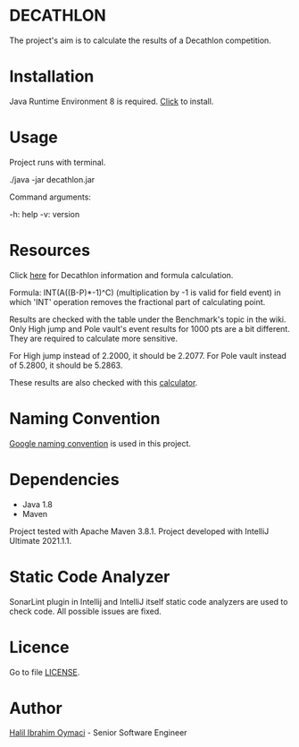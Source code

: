 # DECATHLON

The project's aim is to calculate the results of a Decathlon competition.

# Installation

Java Runtime Environment 8 is required. [Click](https://www.oracle.com/java/technologies/downloads/) to install.

# Usage

Project runs with terminal.

./java -jar decathlon.jar

Command arguments:

-h: help
-v: version

# Resources

Click [here](https://en.wikipedia.org/wiki/Decathlon) for Decathlon information and formula calculation.

Formula: INT(A((B-P)*-1)^C) (multiplication by -1 is valid for field event) in which 'INT' operation removes the
fractional part of
calculating point.

Results are checked with the table under the Benchmark's topic in the wiki.
Only High jump and Pole vault's event results for 1000 pts are a bit different. They are required to calculate more
sensitive.

For High jump instead of 2.2000, it should be 2.2077. For Pole vault instead of 5.2800, it should be 5.2863.

These results are also checked with this [calculator](https://www.sportcalculators.com/decathlon-calculator).

# Naming Convention

[Google naming convention](https://google.github.io/styleguide/javaguide.html) is used in this project.

# Dependencies

- Java 1.8
- Maven

Project tested with Apache Maven 3.8.1.
Project developed with IntelliJ Ultimate 2021.1.1.

# Static Code Analyzer

SonarLint plugin in Intellij and IntelliJ itself static code analyzers are used to check code. All possible issues are
fixed.

# Licence

Go to file [LICENSE](LICENSE).

# Author

[Halil Ibrahim Oymaci](mailto:hioymaci@gmail.com) - Senior Software Engineer
